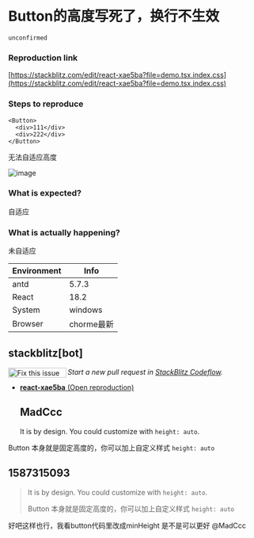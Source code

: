 # Button的高度写死了，换行不生效

`unconfirmed`

### Reproduction link

[https://stackblitz.com/edit/react-xae5ba?file=demo.tsx,index.css](https://stackblitz.com/edit/react-xae5ba?file=demo.tsx,index.css)

### Steps to reproduce

    <Button>
      <div>111</div>
      <div>222</div>
    </Button>

无法自适应高度

![image](https://github.com/ant-design/ant-design/assets/77056991/b88522ec-f46d-446b-b44a-fe6418d1558d)

### What is expected?

自适应

### What is actually happening?

未自适应

| Environment | Info       |
| ----------- | ---------- |
| antd        | 5.7.3      |
| React       | 18.2       |
| System      | windows    |
| Browser     | chorme最新 |

<!-- generated by ant-design-issue-helper. DO NOT REMOVE -->

## stackblitz[bot]

<a href='https://stackblitz.com/~/github.com/ant-design/ant-design/issues/43877?repros=react-xae5ba'><img src='https://developer.stackblitz.com/img/fix_this_issue_small.svg' alt='Fix this issue in StackBlitz Codeflow' align='left' width='117' height='20'></a> _Start a new pull request in [StackBlitz Codeflow](https://stackblitz.com/~/github.com/ant-design/ant-design/issues/43877?repros=react-xae5ba)._

- [**react-xae5ba** (Open reproduction)](https://stackblitz.com/edit/react-xae5ba?issueRepo=ant-design/ant-design&issueNumber=43877)

  ## MadCcc

  It is by design. You could customize with `height: auto`.

Button 本身就是固定高度的，你可以加上自定义样式 `height: auto`

## 1587315093

> It is by design. You could customize with `height: auto`.
>
> Button 本身就是固定高度的，你可以加上自定义样式 `height: auto`

好吧这样也行，我看button代码里改成minHeight 是不是可以更好 @MadCcc
